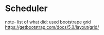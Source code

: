 # Scheduler

note- list of what did: 
used bootstrape grid https://getbootstrap.com/docs/5.0/layout/grid/